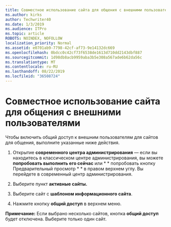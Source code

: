 ```yaml
---
title: Совместное использование сайта для общения с внешними пользователями
ms.author: kirks
author: Techwriter40
ms.date: 1/3/2019
ms.audience: ITPro
ms.topic: article
ROBOTS: NOINDEX, NOFOLLOW
localization_priority: Normal
ms.assetid: e0701ab9-7798-42cf-af73-9e14132dc669
ms.openlocfilehash: 0bdcc0c42cf73f6538de1613d710dd2143dbf887
ms.sourcegitcommit: 1d98db8acb9959aba3b5e308a567ade6b62da56c
ms.translationtype: MT
ms.contentlocale: ru-RU
ms.lasthandoff: 08/22/2019
ms.locfileid: "36508724"
---
```

# <a name="share-a-communication-site-with-external-users"></a>Совместное использование сайта для общения с внешними пользователями

Чтобы включить общий доступ к внешним пользователям для сайтов для общения, выполните указанные ниже действия. 
  
1. Открытие **современного центра администрирования** — если вы находитесь в классическом центре администрирования, вы можете **попробовать выполнить его сейчас** или * * попробовать кнопку Предварительный просмотр * * в правом верхнем углу. Вы перейдете в современный центр администрирования. 
  
2. Выберите пункт **активные сайты.**
  
3. Выберите сайт с **шаблоном информационного сайта**. 
  
4. Нажмите кнопку **общий доступ** в верхнем меню. 
  
 **Примечание:** Если выбрано несколько сайтов, кнопка **общий доступ** будет отключена. Выберите только один сайт. 
  

